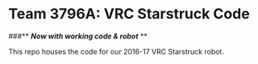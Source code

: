 # Team 3796A: VRC Starstruck Code


###** ***Now with working code & robot*** **


This repo houses the code for our 2016-17 VRC Starstruck robot.

